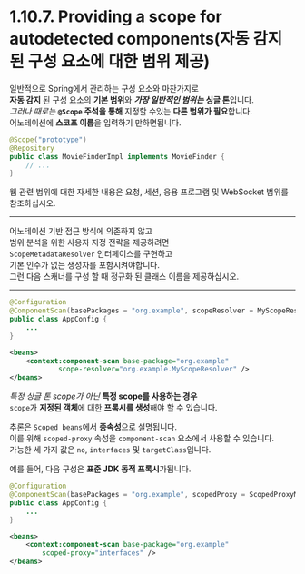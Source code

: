 # 1.10.7. Providing a scope for autodetected components(자동 감지 된 구성 요소에 대한 범위 제공)

일반적으로 Spring에서 관리하는 구성 요소와 마찬가지로  
**자동 감지** 된 구성 요소의 **기본 범위**와 ***가장 일반적인 범위는*** **싱글 톤**입니다.  
*그러나 때로는* **`@Scope` 주석을 통해** 지정할 수있는 **다른 범위가 필요**합니다.  
어노테이션에 **스코프 이름**을 입력하기 만하면됩니다.  
~~~java
@Scope("prototype")
@Repository
public class MovieFinderImpl implements MovieFinder {
    // ...
}
~~~

웹 관련 범위에 대한 자세한 내용은 요청, 세션, 응용 프로그램 및 WebSocket 범위를 참조하십시오.  

---
어노테이션 기반 접근 방식에 의존하지 않고  
범위 분석을 위한 사용자 지정 전략을 제공하려면  
`ScopeMetadataResolver` 인터페이스를 구현하고  
기본 인수가 없는 생성자를 포함시켜야합니다.  
그런 다음 스캐너를 구성 할 때 정규화 된 클래스 이름을 제공하십시오.  

---
~~~java
@Configuration
@ComponentScan(basePackages = "org.example", scopeResolver = MyScopeResolver.class)
public class AppConfig {
    ...
}
~~~
~~~xml
<beans>
    <context:component-scan base-package="org.example"
            scope-resolver="org.example.MyScopeResolver" />
</beans>
~~~
*특정 싱글 톤 scope가 아닌* **특정 scope를 사용하는 경우**  
`scope`가 **지정된 객체**에 대한 **프록시를 생성**해야 할 수 있습니다.  

추론은 `Scoped beans`에서 **종속성**으로 설명됩니다.  
이를 위해 `scoped-proxy` 속성을 `component-scan` 요소에서 사용할 수 있습니다.  
가능한 세 가지 값은 `no`, `interfaces` 및 `targetClass`입니다.  

예를 들어, 다음 구성은 **표준 JDK 동적 프록시**가됩니다.  
~~~java
@Configuration
@ComponentScan(basePackages = "org.example", scopedProxy = ScopedProxyMode.INTERFACES)
public class AppConfig {
    ...
}
~~~
~~~xml
<beans>
    <context:component-scan base-package="org.example"
        scoped-proxy="interfaces" />
</beans>
~~~
